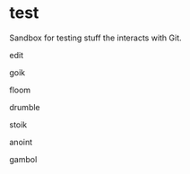 test
====

Sandbox for testing stuff the interacts with Git.

edit

goik

floom

drumble

stoik

anoint

gambol

